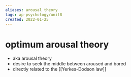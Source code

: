 ```yaml
---
aliases: arousal theory
tags: ap-psychology/unit8 
created: 2022-01-25
---
```


# optimum arousal theory

- aka arousal theory
- desire to seek the middle between aroused and bored
- directly related to the [[Yerkes-Dodson law]] 
